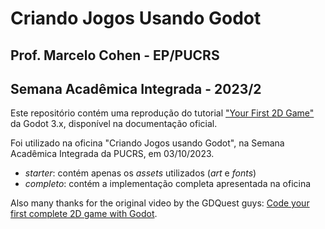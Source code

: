 # Criando Jogos Usando Godot

## Prof. Marcelo Cohen - EP/PUCRS
## Semana Acadêmica Integrada - 2023/2

Este repositório contém uma reprodução do tutorial ["Your First 2D Game"](https://https://docs.godotengine.org/en/3.6/getting_started/first_2d_game/index.html) da Godot 3.x, disponível na documentação oficial.

Foi utilizado na oficina "Criando Jogos usando Godot", na Semana Acadêmica Integrada da PUCRS, em 03/10/2023.

- *starter*: contém apenas os *assets* utilizados (*art* e *fonts*)
- *completo*: contém a implementação completa apresentada na oficina

Also many thanks for the original video by the GDQuest guys: [Code your first complete 2D game with Godot](https://www.youtube.com/watch?v=WEt2JHEe-do).

